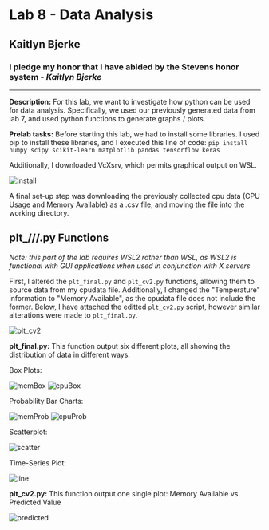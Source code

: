 # Lab 8 - Data Analysis
## Kaitlyn Bjerke
### I pledge my honor that I have abided by the Stevens honor system - *Kaitlyn Bjerke*
---
**Description:** For this lab, we want to investigate how python can be used for data analysis. Specifically, we used our previously generated data from lab 7, and used python functions to generate graphs / plots.

**Prelab tasks:** Before starting this lab, we had to install some libraries. I used pip to install these libraries, and I executed this line of code: `pip install numpy scipy scikit-learn matplotlib pandas tensorflow keras`

Additionally, I downloaded VcXsrv, which permits graphical output on WSL.

![install](https://github.com/kaitlynbjerke/Images/blob/main/installation.png)

A final set-up step was downloading the previously collected cpu data (CPU Usage and Memory Available) as a .csv file, and moving the file into the working directory.

plt_///.py Functions
---
*Note: this part of the lab requires WSL2 rather than WSL, as WSL2 is functional with GUI applications when used in conjunction with X servers*

First, I altered the `plt_final.py` and `plt_cv2.py` functions, allowing them to source data from my cpudata file. Additionally, I changed the "Temperature" information to "Memory Available", as the cpudata file does not include the former. Below, I have attached the editted `plt_cv2.py` script, however similar alterations were made to `plt_final.py`.

![plt_cv2](https://github.com/kaitlynbjerke/Images/blob/main/plt_cv2_script.png)

**plt_final.py:** This function output six different plots, all showing the distribution of data in different ways.

Box Plots:

![memBox](https://github.com/kaitlynbjerke/Images/blob/main/memBoxPlot.png)
![cpuBox](https://github.com/kaitlynbjerke/Images/blob/main/memBoxPlot%20(2).png)

Probability Bar Charts:

![memProb](https://github.com/kaitlynbjerke/Images/blob/main/memProb.png)
![cpuProb](https://github.com/kaitlynbjerke/Images/blob/main/cpuProb.png)

Scatterplot:

![scatter](https://github.com/kaitlynbjerke/Images/blob/main/cpuUsageVsMem.png)

Time-Series Plot:

![line](https://github.com/kaitlynbjerke/Images/blob/main/cpuMemTime.png)

**plt_cv2.py:** This function output one single plot: Memory Available vs. Predicted Value

![predicted](https://github.com/kaitlynbjerke/Images/blob/main/predicted_cv2.png)
